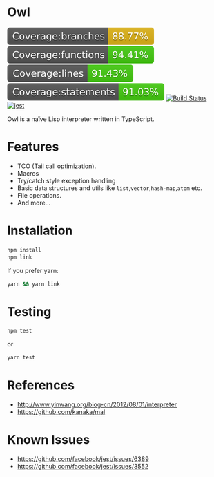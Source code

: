 # Owl

![](./badges/badge-branches.svg)
![](./badges/badge-functions.svg)
![](./badges/badge-lines.svg)
![](./badges/badge-statements.svg)
[![Build Status](https://img.shields.io/travis/com/lty96117/owl/master.svg?style=flat-square)](https://travis-ci.com/lty96117/owl)
[![jest](https://jestjs.io/img/jest-badge.svg)](https://github.com/facebook/jest)

Owl is a naïve Lisp interpreter written in TypeScript.

# Features

- TCO (Tail call optimization).
- Macros
- Try/catch style exception handling
- Basic data structures and utils like `list`,`vector`,`hash-map`,`atom` etc.
- File operations.
- And more...

# Installation

```bash
npm install
npm link
```

If you prefer yarn:

```bash
yarn && yarn link
```

# Testing

```bash
npm test
```

or

```bash
yarn test
```

# References

- http://www.yinwang.org/blog-cn/2012/08/01/interpreter
- https://github.com/kanaka/mal

# Known Issues

- https://github.com/facebook/jest/issues/6389
- https://github.com/facebook/jest/issues/3552
